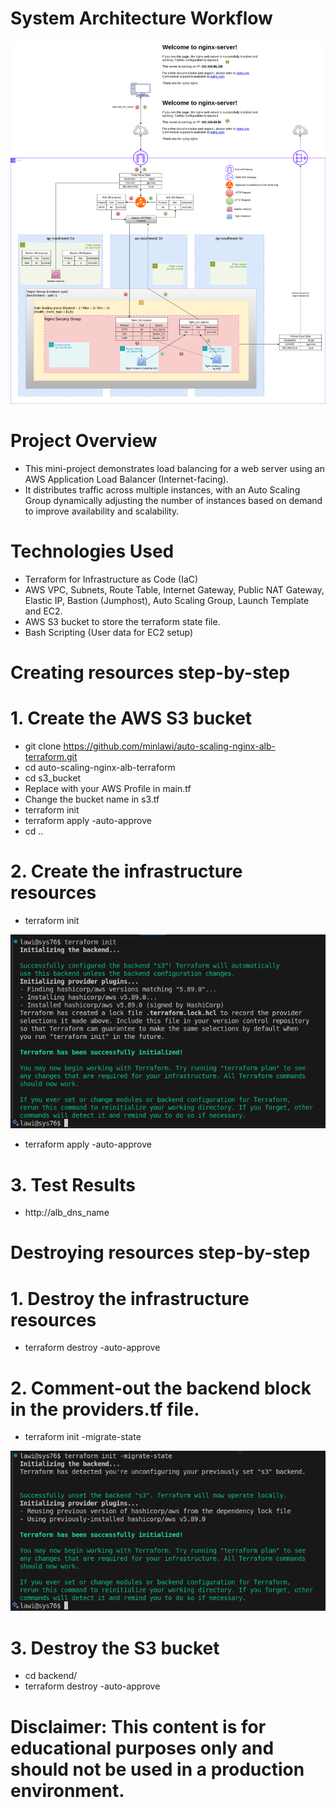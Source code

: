 # System Architecture Workflow

![image alt](https://github.com/minlawi/auto-scaling-nginx-alb-terraform/blob/9f95b77985297c3e9e77602c896c895d2d9c9686/private-nginx-alb-workflow.drawio.png)

# Project Overview
* This mini-project demonstrates load balancing for a web server using an AWS Application Load Balancer (Internet-facing). 
* It distributes traffic across multiple instances, with an Auto Scaling Group dynamically adjusting the number of instances based on demand to improve availability and scalability.

# Technologies Used
 * Terraform for Infrastructure as Code (IaC)
 * AWS VPC, Subnets, Route Table, Internet Gateway, Public NAT Gateway, Elastic IP, Bastion (Jumphost), Auto Scaling Group, Launch Template and EC2.
 * AWS S3 bucket to store the terraform state file.
 * Bash Scripting (User data for EC2 setup)

# Creating resources step-by-step
# 1. Create the AWS S3 bucket
   * git clone https://github.com/minlawi/auto-scaling-nginx-alb-terraform.git
   * cd auto-scaling-nginx-alb-terraform
   * cd s3_bucket
   * Replace with your AWS Profile in main.tf
   * Change the bucket name in s3.tf
   * terraform init
   * terraform apply -auto-approve
   * cd ..

# 2. Create the infrastructure resources
   * terraform init
     
   ![image alt](https://github.com/minlawi/auto-scaling-nginx-alb-terraform/blob/47351bcabf787f02211787526b918c7e1dc29ff2/terraform%20init.png)
   
   * terraform apply -auto-approve

# 3. Test Results
  * http://alb_dns_name

# Destroying resources step-by-step

# 1. Destroy the infrastructure resources
  * terraform destroy -auto-approve
# 2. Comment-out the backend block in the providers.tf file.
  * terraform init -migrate-state

  ![image alt](https://github.com/minlawi/auto-scaling-nginx-alb-terraform/blob/ce32100b5ea3470330b1d9825713adefacba7d9e/Screenshot%20from%202025-03-08%2019-40-57.png)

# 3. Destroy the S3 bucket
  * cd backend/
  * terraform destroy -auto-approve

 # Disclaimer: This content is for educational purposes only and should not be used in a production environment.

